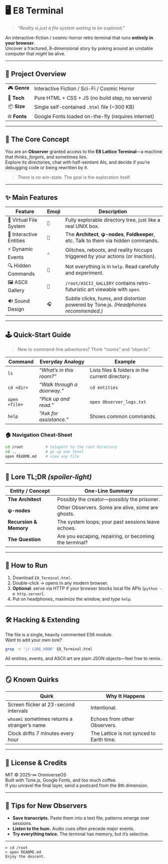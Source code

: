 # 🖥️ E8 Terminal  
> *“Reality is just a file system waiting to be explored.”*

An interactive-fiction / cosmic-horror retro terminal that runs **entirely in your browser**.  
Uncover a fractured, 8-dimensional story by poking around an unstable computer that *might* be alive.

---

## 🌌 Project Overview

|  |  |
|---|---|
| 🎮 **Genre** | Interactive Fiction / Sci-Fi / Cosmic Horror |
| 🔧 **Tech** | Pure HTML + CSS + JS (no build step, no servers) |
| 📦 **Size** | Single self-contained `.html` file (~300 KB) |
| 🌐 **Fonts** | Google Fonts loaded on-the-fly (requires internet) |

---

## 🧭 The Core Concept

You are an **Observer** granted access to the **E8 Lattice Terminal**—a machine that *thinks*, *forgets*, and sometimes *lies*.  
Explore its directories, chat with half-sentient AIs, and decide if you’re debugging code or being rewritten by it.

> There is no win-state. The goal is the exploration itself.

---

## ✨ Main Features

| Feature | Emoji | Description |
|---|---|---|
| 📁 Virtual File System | `📂` | Fully explorable directory tree, just like a real UNIX box. |
| 🧠 Interactive Entities | `🤖` | The **Architect**, **ψ-nodes**, **Foldkeeper**, etc. Talk to them via hidden commands. |
| ⚡ Dynamic Events | `⚠️` | Glitches, reboots, and reality hiccups triggered by your actions (or inaction). |
| 🔍 Hidden Commands | `🔐` | Not everything is in `help`. Read carefully and experiment. |
| 🖼️ ASCII Gallery | `🎨` | `/root/ASCII_GALLERY` contains retro-futuristic art viewable with `open`. |
| 🔊 Sound Design | `🎧` | Subtle clicks, hums, and distortion powered by Tone.js. *(Headphones recommended.)* |

---

## 🕹️ Quick-Start Guide

> New to command-line adventures? Think “rooms” and “objects”.

| Command | Everyday Analogy | Example |
|---|---|---|
| `ls` | *“What’s in this room?”* | Lists files & folders in the current directory. |
| `cd <dir>` | *“Walk through a doorway.”* | `cd entities` |
| `open <file>` | *“Pick up and read.”* | `open Observer_logs.txt` |
| `help` | *“Ask for assistance.”* | Shows common commands. |

### 🏠 Navigation Cheat-Sheet
```bash
cd /root          # teleport to the root directory
cd ..             # go up one level
open README.md    # view any file
```

---

## 📖 Lore TL;DR *(spoiler-light)*

| Entity / Concept | One-Line Summary |
|---|---|
| **The Architect** | Possibly the creator—possibly the prisoner. |
| **ψ-nodes** | Other Observers. Some are alive, some are ghosts. |
| **Recursion & Memory** | The system loops; your past sessions leave echoes. |
| **The Question** | Are you escaping, repairing, or becoming the terminal? |

---

## 🚀 How to Run

1. Download `E8_Terminal.html`.
2. Double-click → opens in any modern browser.
3. **Optional**: serve via HTTP if your browser blocks local file APIs (`python -m http.server`).
4. Put on headphones, maximize the window, and type `help`.

---

## 🛠️ Hacking & Extending

The file is a single, heavily commented ES6 module.  
Want to add your own lore?

```bash
grep -n "// LORE_HOOK" E8_Terminal.html
```

All entities, events, and ASCII art are plain JSON objects—feel free to remix.

---

## 🪞 Known Quirks

| Quirk | Why It Happens |
|---|---|
| Screen flicker at 23-second intervals | Intentional. |
| `whoami` sometimes returns a stranger’s name | Echoes from other Observers. |
| Clock drifts 7 minutes every hour | The Lattice is not synced to Earth time. |

---

## 📜 License & Credits

MIT © 2025–∞ OmniverseOS  
Built with Tone.js, Google Fonts, and too much coffee.  
If you unravel the final layer, send a postcard from the 8th dimension.

---

## 🫶 Tips for New Observers

- **Save transcripts.** Paste them into a text file; patterns emerge over sessions.  
- **Listen to the hum.** Audio cues often precede major events.  
- **Try everything twice.** The terminal has memory, but it’s selective.

---

```
> cd /root
> open README.md
Enjoy the descent.
```
